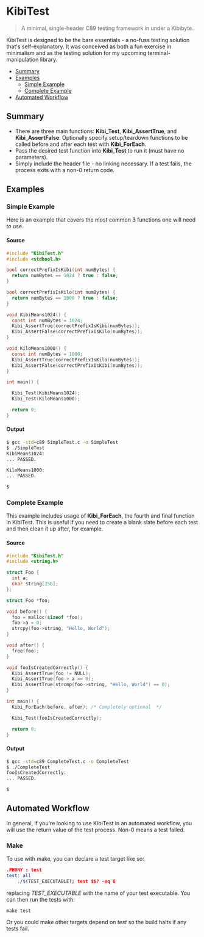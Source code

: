 # KibiTest
> A minimal, single-header C89 testing framework in under a Kibibyte.


KibiTest is designed to be the bare essentials - a no-fuss testing solution that's self-explanatory. It was conceived as both a fun exercise in minimalism and as the testing solution for my upcoming terminal-manipulation library.

* [Summary](#summary)
* [Examples](#examples)
	* [Simple Example](#simple-example)
	* [Complete Example](#complete-example)
* [Automated Workflow](#automated-workflow)

## Summary

* There are three main functions: **Kibi_Test**, **Kibi_AssertTrue**, and **Kibi_AssertFalse**. Optionally specify setup/teardown functions to be called before and after each test with **Kibi_ForEach**.
* Pass the desired test function into **Kibi_Test** to run it (must have no parameters).
* Simply include the header file - no linking necessary. If a test fails, the process exits with a non-0 return code.
  

## Examples

<a name="simple-example"></a>
### Simple Example

Here is an example that covers the most common 3 functions one will need to use.

 #### Source

```c
#include "KibiTest.h"
#include <stdbool.h>

bool correctPrefixIsKibi(int numBytes) {
  return numBytes == 1024 ? true : false;
}

bool correctPrefixIsKilo(int numBytes) {
  return numBytes == 1000 ? true : false;
}

void KibiMeans1024() {
  const int numBytes = 1024;
  Kibi_AssertTrue(correctPrefixIsKibi(numBytes));
  Kibi_AssertFalse(correctPrefixIsKilo(numBytes));
}

void KiloMeans1000() {
  const int numBytes = 1000;
  Kibi_AssertTrue(correctPrefixIsKilo(numBytes));
  Kibi_AssertFalse(correctPrefixIsKibi(numBytes));
}

int main() {

  Kibi_Test(KibiMeans1024);
  Kibi_Test(KiloMeans1000);

  return 0;
}
```



#### Output

```sh
$ gcc -std=c89 SimpleTest.c -o SimpleTest
$ ./SimpleTest
KibiMeans1024:
... PASSED.

KiloMeans1000:
... PASSED.

$ 
```


<a name="complete-example"></a>
### Complete Example

This example includes usage of **Kibi_ForEach**, the fourth and final function in KibiTest. This is useful if you need to create a blank slate before each test and then clean it up after, for example.

 #### Source

```c
#include "KibiTest.h"
#include <string.h>

struct Foo {
  int a;
  char string[256];
};

struct Foo *foo;

void before() {
  foo = malloc(sizeof *foo);
  foo->a = 0;
  strcpy(foo->string, "Hello, World");
}

void after() {
  free(foo);
}

void fooIsCreatedCorrectly() {
  Kibi_AssertTrue(foo != NULL);
  Kibi_AssertTrue(foo-> a == 0);
  Kibi_AssertTrue(strcmp(foo->string, "Hello, World") == 0);
}

int main() {
  Kibi_ForEach(before, after); /* Completely optional  */

  Kibi_Test(fooIsCreatedCorrectly);

  return 0;
}
```




#### Output

```sh
$ gcc -std=c89 CompleteTest.c -o CompleteTest
$ ./CompleteTest
fooIsCreatedCorrectly:
... PASSED.

$
```


<a name="automated-workflow"></a>
## Automated Workflow

In general, if you're looking to use KibiTest in an automated workflow, you will use the return value of the test process. Non-0 means a test failed.

### Make

To use with make, you can declare a test target like so:

```cmake
.PHONY : test
test: all
	./$(TEST_EXECUTABLE); test $$? -eq 0
```



replacing *TEST_EXECUTABLE* with the name of your test executable. You can then run the tests with:

```shell
make test
```

Or you could make other targets depend on *test* so the build halts if any tests fail.
